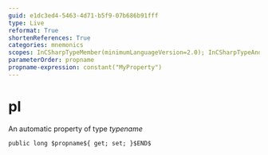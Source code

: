```yaml
---
guid: e1dc3ed4-5463-4d71-b5f9-07b686b91fff
type: Live
reformat: True
shortenReferences: True
categories: mnemonics
scopes: InCSharpTypeMember(minimumLanguageVersion=2.0); InCSharpTypeAndNamespace(minimumLanguageVersion=2.0)
parameterOrder: propname
propname-expression: constant("MyProperty")
---
```


# pl

An automatic property of type $typename$

```
public long $propname${ get; set; }$END$
```
